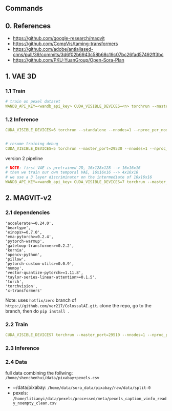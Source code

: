 ## Commands 

## 0. References

* https://github.com/google-research/magvit
* https://github.com/CompVis/taming-transformers
* https://github.com/adobe/antialiased-cnns/pull/39/commits/3d6f02b6943c58b68c19c07bc26fad57492ff3bc
* https://github.com/PKU-YuanGroup/Open-Sora-Plan


## 1. VAE 3D
### 1.1 Train

```yaml
# train on pexel dataset
WANDB_API_KEY=<wandb_api_key> CUDA_VISIBLE_DEVICES=<n> torchrun --master_port=<port_num> --nnodes=1 --nproc_per_node=1 scripts/train-vae.py configs/vae_3d/train/16x256x256.py --data-path /home/shenchenhui/data/pexels/train.csv --wandb True
```

### 1.2 Inference 

```yaml
CUDA_VISIBLE_DEVICES=6 torchrun --standalone --nnodes=1 --nproc_per_node=1 scripts/inference-vae.py configs/vae_3d/inference/16x256x256.py --ckpt-path /home/shenchenhui/Open-Sora-dev/outputs/train_pexel_028/epoch3-global_step20000/ --data-path /home/shenchenhui/data/pexels/debug.csv --save-dir outputs/pexel


# resume training debug
CUDA_VISIBLE_DEVICES=5 torchrun --master_port=29530 --nnodes=1 --nproc_per_node=1 scripts/train-vae.py configs/vae_3d/train/16x256x256.py --data-path /home/shenchenhui/data/pexels/debug.csv  --load /home/shenchenhui/Open-Sora-dev/outputs/006-F16S3-VAE_3D_B/epoch49-global_step50
```

version 2 pipeline
```yaml
# NOTE: first VAE is pretrained 2D, 16x128x128 --> 16x16x16
# then we train our own temporal VAE, 16x16x16 --> 4x16x16
# we use a 3 layer discriminator on the intermediate of 16x16x16
WANDB_API_KEY=<wandb_api_key> CUDA_VISIBLE_DEVICES=7 torchrun --master_port=29580 --nnodes=1 --nproc_per_node=1 scripts/train-vae-v2.py configs/vae_magvit_v2/train/pipeline_16x128x128.py --data-path /home/shenchenhui/data/trial_data/train_short.csv --wandb True
```


## 2. MAGVIT-v2

### 2.1 dependencies
```
'accelerate>=0.24.0',
'beartype',
'einops>=0.7.0',
'ema-pytorch>=0.2.4',
'pytorch-warmup',
'gateloop-transformer>=0.2.2',
'kornia',
'opencv-python',
'pillow',
'pytorch-custom-utils>=0.0.9',
'numpy',
'vector-quantize-pytorch>=1.11.8',
'taylor-series-linear-attention>=0.1.5',
'torch',
'torchvision',
'x-transformers'
```

Note: 
uses `hotfix/zero` branch of `https://github.com/ver217/ColossalAI.git`.
clone the repo, go to the branch, then do `pip install .` 


### 2.2 Train

```yaml
CUDA_VISIBLE_DEVICES7 torchrun --master_port=29510 --nnodes=1 --nproc_per_node=1 scripts/train-vae-v2.py configs/vae_magvit_v2/train/17x128x128.py --data-path /home/shenchenhui/data/pexels/train.csv
```

### 2.3 Inference


### 2.4 Data

full data combining the follwing: `/home/shenchenhui/data/pixabay+pexels.csv`

* ~/data/pixabay: `/home/data/sora_data/pixabay/raw/data/split-0`
* pexels: `/home/litianyi/data/pexels/processed/meta/pexels_caption_vinfo_ready_noempty_clean.csv`